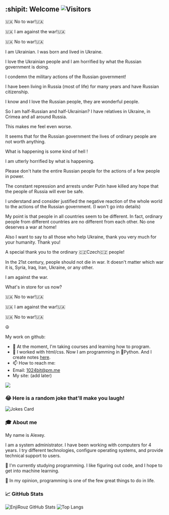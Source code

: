 ## :shipit: Welcome ![Visitors](https://visitor-badge.glitch.me/badge?page_id=DerErde) 

<!-- **DerErde/DerErde** is a ✨ _special_ ✨ repository because its `README.md` (this file) appears on your GitHub profile. -->

:ukraine: No to war!:ukraine:

:ukraine: I am against the war!:ukraine:

:ukraine: No to war!:ukraine:

I am Ukrainian. 
I was born and lived in Ukraine.

I love the Ukrainian people and I am horrified by what the Russian government is doing. 

I condemn the military actions of the Russian government!

I have been living in Russia (most of life) for many years and have Russian citizenship.

I know and I love the Russian people, they are wonderful people.

So I am half-Russian and half-Ukrainian?
I have relatives in Ukraine, in Crimea and all around Russia.

This makes me feel even worse. 

It seems that for the Russian government the lives of ordinary people are not worth anything.

What is happening is some kind of hell !

I am utterly horrified by what is happening.

Please don't hate the entire Russian people for the actions of a few people in power.

The constant repression and arrests under Putin have killed any hope that the people of Russia will ever be safe.

I understand and consider justified the negative reaction of the whole world to the actions of the Russian government. (I won't go into details)

My point is that people in all countries seem to be different. 
In fact, ordinary people from different countries are no different from each other.
No one deserves a war at home!

Also I want to say to all those who help Ukraine, thank you very much for your humanity. Thank you!

A special thank you to the ordinary :czech_republic:Czech:czech_republic: people!

In the 21st century, people should not die in war.
It doesn't matter which war it is, Syria, Iraq, Iran, Ukraine, or any other.

I am against the war.

What's in store for us now?

:ukraine: No to war!:ukraine:

:ukraine: I am against the war!:ukraine:

:ukraine: No to war!:ukraine:

:peace_symbol:

My work on github:

- 🔭 At the moment, I'm taking courses and learning how to program.
- 🌱 I worked with html/css. Now I am programming in :snake:Python. And I create notes <a href="https://github.com/DerErde/listOfMyCourses">here</a>.
- 📫 How to reach me:
- Email: 1024bit@pm.me
- My site: (add later)
<a href="https://www.linkedin.com/in/aleksei-sokolov-e/">
<img src="https://img.shields.io/badge/linkedin-%230077B5.svg?&style=for-the-badge&logo=linkedin&logoColor=white"/></a>

### 😂 Here is a random joke that'll make you laugh!
![Jokes Card](https://readme-jokes.vercel.app/api)

### :mortar_board: About me 

My name is Alexey.

I am a system administrator.
I have been working with computers for 4 years. 
I try different technologies, configure operating systems, and provide technical support to users.

:rice_scene: I'm currently studying programming. I like figuring out code, and I hope to get into machine learning.

:rice_scene: In my opinion, programming is one of the few great things to do in life.

### 📈 GitHub Stats

![EnjiRouz GitHub Stats](https://github-readme-stats.vercel.app/api?username=dererde&count_private=true&hide=contribs&show_icons=true&theme=dracula)
![Top Langs](https://github-readme-stats.vercel.app/api/top-langs/?username=dererde&count_private=true&hide=tsql&langs_count=7&theme=dracula&layout=compact)

